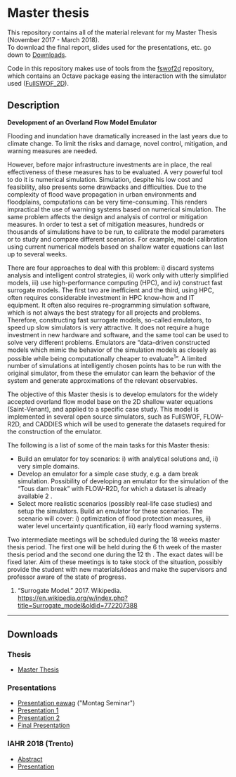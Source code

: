 # Master thesis
This repository contains all of the material relevant for my Master Thesis (November 2017 - March 2018).  
To download the final report, slides used for the presentations, etc. go down to [Downloads](#Downloads).

Code in this repository makes use of tools from the [fswof2d](https://github.com/binello7/fswof2d) repository, which contains an Octave package easing the interaction with the simulator used ([FullSWOF_2D](https://sourcesup.renater.fr/projects/fullswof-2d/)).

## Description
**Development of an Overland Flow Model Emulator**

Flooding and inundation have dramatically increased in the last years due to climate change. To limit the risks and damage, novel control, mitigation, and warning measures are needed.

However, before major infrastructure investments are in place, the real effectiveness of these measures has to be evaluated. A very powerful tool to do it is numerical simulation. Simulation, despite his low cost and feasibility, also presents some drawbacks and difficulties. Due to the complexity of flood wave propagation in urban environments and floodplains, computations can be very time-consuming. This renders impractical the use of warning systems based on numerical simulation. The same problem affects the design and analysis of control or mitigation measures. In order to test a set of mitigation measures, hundreds or thousands of simulations have to be run, to calibrate the model parameters or to study and compare different scenarios. For example, model calibration using current numerical models based on shallow water equations can last up to several weeks.

There are four approaches to deal with this problem: i) discard systems analysis and intelligent control strategies, ii) work only with utterly simplified models, iii) use high-performance computing (HPC), and iv) construct fast surrogate models. The first two are inefficient and the third, using HPC, often requires considerable investment in HPC know-how and IT equipment. It often also requires re-programming simulation software, which is not always the best strategy for all projects and problems. Therefore, constructing fast surrogate models, so-called emulators, to speed up slow simulators is very attractive. It does not require a huge investment in new hardware and software, and the same tool can be used to solve very different problems. Emulators are “data-driven constructed models which mimic the behavior of the simulation models as closely as possible while being computationally cheaper to evaluate<sup>1</sup>”. A limited number of simulations at intelligently chosen points has to be run with the original simulator, from these the emulator can learn the behavior of the system and generate approximations of the relevant observables.

The objective of this Master thesis is to develop emulators for the widely accepted overland flow model base on the 2D shallow water equations (Saint-Venant), and applied to a specific case study. This model is implemented in several open source simulators, such as FullSWOF, FLOW-R2D, and CADDIES which will be used to generate the datasets required for the construction of the emulator.

The following is a list of some of the main tasks for this Master thesis:
* Build an emulator for toy scenarios: i) with analytical solutions and, ii) very simple
domains.
* Develop an emulator for a simple case study, e.g. a dam break simulation. Possibility of
developing an emulator for the simulation of the “Tous dam break” with FLOW-R2D, for
which a dataset is already available 2 .
* Select more realistic scenarios (possibly real-life case studies) and setup the simulators.
Build an emulator for these scenarios. The scenario will cover: i) optimization of flood
protection measures, ii) water level uncertainty quantification, iii) early flood warning
systems.

Two intermediate meetings will be scheduled during the 18 weeks master thesis period. The first
one will be held during the 6 th week of the master thesis period and the second one during the 12 th .
The exact dates will be fixed later. Aim of these meetings is to take stock of the situation, possibly
provide the student with new materials/ideas and make the supervisors and professor aware of the
state of progress.

1. “Surrogate Model.” 2017. Wikipedia. https://en.wikipedia.org/w/index.php?title=Surrogate_model&oldid=772207388

---

## Downloads
### Thesis
* [Master Thesis](doc/thesis/SR_MThesis_Emulation.pdf)

### Presentations
* [Presentation eawag](doc/pres/pres_mseminar/Msem_Presentation.pdf) ("Montag Seminar")
* [Presentation 1](doc/pres/pres01/01_Presentation.pdf)
* [Presentation 2](doc/pres/pres02/02_Presentation.pdf)
* [Final Presentation](doc/pres/pres03/03_Presentation.pdf)

### IAHR 2018 (Trento)
* [Abstract](doc/IAHR/Abstract/Abstract_SRusca.pdf)
* [Presentation](doc/IAHR/Presentation/Early-flood-warning_Pres.pdf)

